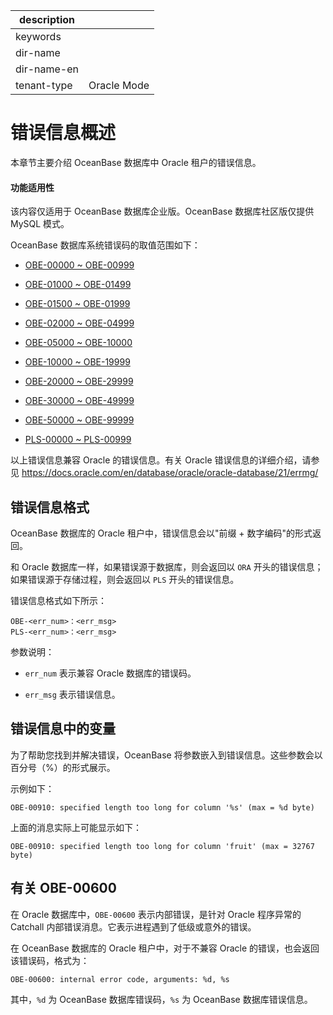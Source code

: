 
|description||
|---|---|
|keywords||
|dir-name||
|dir-name-en||
|tenant-type|Oracle Mode|

# 错误信息概述

本章节主要介绍 OceanBase 数据库中 Oracle 租户的错误信息。

  <main id="notice" >
    <h4>功能适用性</h4>
    <p>该内容仅适用于 OceanBase 数据库企业版。OceanBase 数据库社区版仅提供 MySQL 模式。</p>
  </main>

OceanBase 数据库系统错误码的取值范围如下：

* [OBE-00000 \~ OBE-00999](../700.error-code-of-oracle-mode/200.obe-00000-to-obe-00999-of-oracle-mode.md)

* [OBE-01000 \~ OBE-01499](../700.error-code-of-oracle-mode/300.obe-01000-to-obe-01499-of-oracle-mode.md)

* [OBE-01500 \~ OBE-01999](../700.error-code-of-oracle-mode/400.obe-01500-to-obe-01999-of-oracle-mode.md)

* [OBE-02000 \~ OBE-04999](../700.error-code-of-oracle-mode/500.obe-02000-to-obe-04999-of-oracle-mode.md)

* [OBE-05000 \~ OBE-10000](../700.error-code-of-oracle-mode/600.obe-05000-to-obe-10000-of-oracle-mode.md)

* [OBE-10000 \~ OBE-19999](../700.error-code-of-oracle-mode/700.obe-10000-to-obe-19999-of-oracle-mode.md)

* [OBE-20000 \~ OBE-29999](../700.error-code-of-oracle-mode/800.obe-20000-to-obe-29999-of-oracle-mode.md)

* [OBE-30000 \~ OBE-49999](../700.error-code-of-oracle-mode/900.obe-30000-to-obe-49999-of-oracle-mode.md)

* [OBE-50000 \~ OBE-99999](../700.error-code-of-oracle-mode/1000.obe-50000-to-obe-99999-of-oracle-mode.md)

* [PLS-00000 \~ PLS-00999](../700.error-code-of-oracle-mode/1100.pls-00000-to-pls-00999-of-oracle-mode.md)

以上错误信息兼容 Oracle 的错误信息。有关 Oracle 错误信息的详细介绍，请参见 <https://docs.oracle.com/en/database/oracle/oracle-database/21/errmg/>

## 错误信息格式

OceanBase 数据库的 Oracle 租户中，错误信息会以"前缀 + 数字编码"的形式返回。

和 Oracle 数据库一样，如果错误源于数据库，则会返回以 `ORA` 开头的错误信息；如果错误源于存储过程，则会返回以 `PLS` 开头的错误信息。

错误信息格式如下所示：

```unknow
OBE-<err_num>：<err_msg>
PLS-<err_num>：<err_msg>
```

参数说明：

* `err_num` 表示兼容 Oracle 数据库的错误码。

* `err_msg` 表示错误信息。

## 错误信息中的变量

为了帮助您找到并解决错误，OceanBase 将参数嵌入到错误信息。这些参数会以百分号（%）的形式展示。

示例如下：

```unknow
OBE-00910: specified length too long for column '%s' (max = %d byte)
```

上面的消息实际上可能显示如下：

```unknow
OBE-00910: specified length too long for column 'fruit' (max = 32767 byte)
```

## 有关 OBE-00600

在 Oracle 数据库中，`OBE-00600` 表示内部错误，是针对 Oracle 程序异常的 Catchall 内部错误消息。它表示进程遇到了低级或意外的错误。

在 OceanBase 数据库的 Oracle 租户中，对于不兼容 Oracle 的错误，也会返回该错误码，格式为：

```unknow
OBE-00600: internal error code, arguments: %d, %s
```

其中，`%d` 为 OceanBase 数据库错误码，`%s` 为 OceanBase 数据库错误信息。

